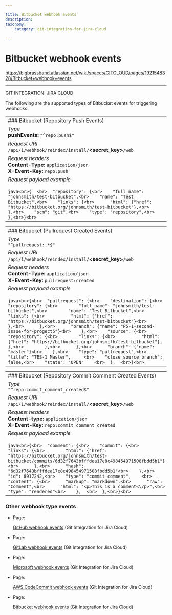 ```yaml
---

title: Bitbucket webhook events
description:
taxonomy:
    category: git-integration-for-jira-cloud

---
```


# Bitbucket webhook events

<https://bigbrassband.atlassian.net/wiki/spaces/GITCLOUD/pages/1921548328/Bitbucket+webhook+events>

* * *

GIT INTEGRATION: JIRA CLOUD

The following are the supported types of Bitbucket events for triggering webhooks:

|     |
| --- |
| ### Bitbucket (Repository Push Events) |
| _Type_  <br>**pushEvents:** `"^repo:push$"` |
| _Request URI_  <br>`/api/1/webhook/reindex/install/`**<secret\_key>**`/web` |
| _Request headers_  <br>**Content-Type:** `application/json`  <br>**X-Event-Key:** `repo:push` |
| _Request payload example_<br><br>```java<br>{  <br>  "repository": {<br>    "full_name": "johnsmith/test-bitbucket",<br>    "name": "Test Bitbucket",<br>    "links": {<br>      "html": {"href": "https://bitbucket.org/johnsmith/test-bitbucket"},<br>    },<br>    "scm": "git",<br>    "type": "repository",<br>  },<br>}<br>``` |

|     |
| --- |
| ### Bitbucket (Pullrequest Created Events) |
| _Type_  <br>`"^pullrequest:.*$"` |
| _Request URI_  <br>`/api/1/webhook/reindex/install/`**<secret\_key>**`/web` |
| _Request headers_  <br>**Content-Type:** `application/json`  <br>**X-Event-Key:** `pullrequest:created` |
| _Request payload example_<br><br>```java<br>{<br>  "pullrequest": {<br>    "destination": {<br>      "repository": {<br>        "full_name": "johnsmith/test-bitbucket",<br>        "name": "Test Bitbucket",<br>        "links": {<br>          "html": {"href": "https://bitbucket.org/johnsmith/test-bitbucket"}<br>        },<br>      },<br>      "branch": {"name": "P5-1-second-issue-for-progect5"}<br>    },<br>    "source": {<br>      "repository": {<br>        "links": {<br>          "html": {"href": "https://bitbucket.org/johnsmith/test-bitbucket"},                  },<br>        },<br>      },<br>      "branch": {"name": "master"}<br>    },<br>    "type": "pullrequest",<br>    "title": "TES-1 Master",     <br>    "close_source_branch": false,<br>    "state": "OPEN"    <br>  },  <br>}<br>``` |

|     |
| --- |
| ### Bitbucket (Repository Commit Comment Created Events) |
| _Type_  <br>`"^repo:commit_comment_created$"` |
| _Request URI_  <br>`/api/1/webhook/reindex/install/`**<secret\_key>**`/web` |
| _Request headers_  <br>**Content-type:** `application/json`  <br>**X-Event-Key:** `repo:commit_comment_created` |
| _Request payload example_<br><br>```java<br>{<br>  "comment": {<br>    "commit": {<br>      "links": {<br>        "html": {"href": "https://bitbucket.org/johnsmith/test-bitbucket/commits/6d32f7643bfffdea17e8c498454971508fbdd5b1"}<br>      },<br>      "hash": "6d32f7643bfffdea17e8c498454971508fbdd5b1"<br>    },<br>    "id": 8917242,<br>    "type": "commit_comment",    <br>    "content": {<br>      "markup": "markdown",<br>      "raw": "Comment",<br>      "html": "<p>This is a comment<\/p>",<br>      "type": "rendered"<br>    },  <br>  },<br>}<br>``` |

### Other webhook type events

*   Page:
    
    [GitHub webhook events](/wiki/spaces/GITCLOUD/pages/1921482779/GitHub+webhook+events) (Git Integration for Jira Cloud)
    
*   Page:
    
    [GitLab webhook events](/wiki/spaces/GITCLOUD/pages/1922465801/GitLab+webhook+events) (Git Integration for Jira Cloud)
    
*   Page:
    
    [Microsoft webhook events](/wiki/spaces/GITCLOUD/pages/1921876015/Microsoft+webhook+events) (Git Integration for Jira Cloud)
    
*   Page:
    
    [AWS CodeCommit webhook events](/wiki/spaces/GITCLOUD/pages/1922203671/AWS+CodeCommit+webhook+events) (Git Integration for Jira Cloud)
    
*   Page:
    
    [Bitbucket webhook events](/wiki/spaces/GITCLOUD/pages/1921548328/Bitbucket+webhook+events) (Git Integration for Jira Cloud)